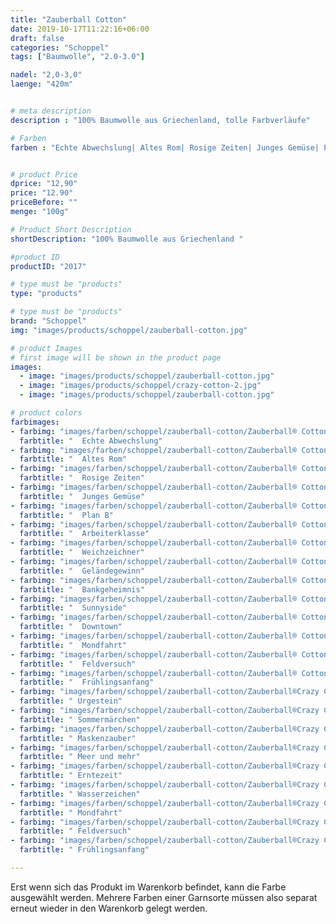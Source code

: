 ```yaml
---
title: "Zauberball Cotton"
date: 2019-10-17T11:22:16+06:00
draft: false
categories: "Schoppel"
tags: ["Baumwolle", "2.0-3.0"]

nadel: "2,0-3,0" 
laenge: "420m"	


# meta description
description : "100% Baumwolle aus Griechenland, tolle Farbverläufe"

# Farben
farben : "Echte Abwechslung| Altes Rom| Rosige Zeiten| Junges Gemüse| Plan B| Arbeiterklasse| Weichzeichner| Geländegewinn| Bankgeheimnis| Sunnyside| Downtown| Mondfahrt| Feldversuch| Frühlingsanfang|Urgestein|Sommermärchen|Maskenzauber|Meer und mehr|Erntezeit|Wasserzeichen|Mondfahrt|Feldversuch|Frühlingsanfang"


# product Price
dprice: "12,90"
price: "12.90"
priceBefore: ""
menge: "100g"

# Product Short Description
shortDescription: "100% Baumwolle aus Griechenland "

#product ID
productID: "2017"

# type must be "products"
type: "products"

# type must be "products"
brand: "Schoppel"
img: "images/products/schoppel/zauberball-cotton.jpg"   

# product Images
# first image will be shown in the product page
images:
  - image: "images/products/schoppel/zauberball-cotton.jpg"
  - image: "images/products/schoppel/crazy-cotton-2.jpg"
  - image: "images/products/schoppel/zauberball-cotton.jpg"

# product colors
farbimages:
- farbimg: "images/farben/schoppel/zauberball-cotton/Zauberball® Cotton 2338_ Echte Abwechslung.jpg"	
  farbtitle: "  Echte Abwechslung"
- farbimg: "images/farben/schoppel/zauberball-cotton/Zauberball® Cotton 2339_ Altes Rom.jpg"	
  farbtitle: "  Altes Rom"
- farbimg: "images/farben/schoppel/zauberball-cotton/Zauberball® Cotton 2340_ Rosige Zeiten.jpg"	
  farbtitle: "  Rosige Zeiten"
- farbimg: "images/farben/schoppel/zauberball-cotton/Zauberball® Cotton 2341_ Junges Gemüse.jpg"	
  farbtitle: "  Junges Gemüse"
- farbimg: "images/farben/schoppel/zauberball-cotton/Zauberball® Cotton 2342_ Plan B.jpg"	
  farbtitle: "  Plan B"
- farbimg: "images/farben/schoppel/zauberball-cotton/Zauberball® Cotton 2343_ Arbeiterklasse.jpg"	
  farbtitle: "  Arbeiterklasse"
- farbimg: "images/farben/schoppel/zauberball-cotton/Zauberball® Cotton 2369_ Weichzeichner.jpg"	
  farbtitle: "  Weichzeichner"
- farbimg: "images/farben/schoppel/zauberball-cotton/Zauberball® Cotton 2370_ Geländegewinn.jpg"	
  farbtitle: "  Geländegewinn"
- farbimg: "images/farben/schoppel/zauberball-cotton/Zauberball® Cotton 2393_ Bankgeheimnis.jpg"	
  farbtitle: "  Bankgeheimnis"
- farbimg: "images/farben/schoppel/zauberball-cotton/Zauberball® Cotton 2406_ Sunnyside.jpg"	
  farbtitle: "  Sunnyside"
- farbimg: "images/farben/schoppel/zauberball-cotton/Zauberball® Cotton 2407_ Downtown.jpg"	
  farbtitle: "  Downtown"
- farbimg: "images/farben/schoppel/zauberball-cotton/Zauberball® Cotton 2439_ Mondfahrt.jpg"	
  farbtitle: "  Mondfahrt"
- farbimg: "images/farben/schoppel/zauberball-cotton/Zauberball® Cotton 2440_ Feldversuch.jpg"	
  farbtitle: "  Feldversuch"
- farbimg: "images/farben/schoppel/zauberball-cotton/Zauberball® Cotton 2441_ Frühlingsanfang.jpg"	
  farbtitle: "  Frühlingsanfang"
- farbimg: "images/farben/schoppel/zauberball-cotton/Zauberball®Crazy Cotton 2366_ Urgestein.jpg"	
  farbtitle: " Urgestein"
- farbimg: "images/farben/schoppel/zauberball-cotton/Zauberball®Crazy Cotton 2367_ Sommermärchen.jpg"	
  farbtitle: " Sommermärchen"
- farbimg: "images/farben/schoppel/zauberball-cotton/Zauberball®Crazy Cotton 2368_ Maskenzauber.jpg"	
  farbtitle: " Maskenzauber"
- farbimg: "images/farben/schoppel/zauberball-cotton/Zauberball®Crazy Cotton 2390_ Meer und mehr.jpg"	
  farbtitle: " Meer und mehr"
- farbimg: "images/farben/schoppel/zauberball-cotton/Zauberball®Crazy Cotton 2391_ Erntezeit.jpg"	
  farbtitle: " Erntezeit"
- farbimg: "images/farben/schoppel/zauberball-cotton/Zauberball®Crazy Cotton 2392_ Wasserzeichen.jpg"	
  farbtitle: " Wasserzeichen"
- farbimg: "images/farben/schoppel/zauberball-cotton/Zauberball®Crazy Cotton 2439_ Mondfahrt.jpg"	
  farbtitle: " Mondfahrt"
- farbimg: "images/farben/schoppel/zauberball-cotton/Zauberball®Crazy Cotton 2440_ Feldversuch.jpg"	
  farbtitle: " Feldversuch"
- farbimg: "images/farben/schoppel/zauberball-cotton/Zauberball®Crazy Cotton 2441_ Frühlingsanfang.jpg"	
  farbtitle: " Frühlingsanfang"

---
```


Erst wenn sich das Produkt im Warenkorb befindet, kann die Farbe ausgewählt werden.
Mehrere Farben einer Garnsorte müssen also separat erneut wieder in den Warenkorb gelegt werden.
